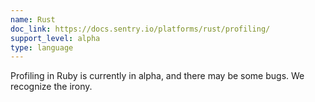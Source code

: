 ```yaml
---
name: Rust
doc_link: https://docs.sentry.io/platforms/rust/profiling/
support_level: alpha
type: language
---
```


<div class='alert warning'>
Profiling in Ruby is currently in alpha, and there may be some bugs. We recognize the irony.
</div>

